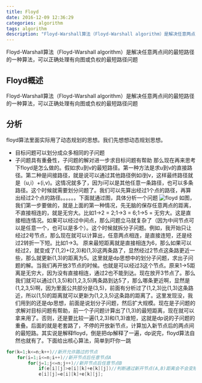 ```yaml
---
title: Floyd
date: 2016-12-09 12:36:29
categories: algorithm
tags: algorithm
description: "Floyd-Warshall算法（Floyd-Warshall algorithm）是解决任意两点间的最短路径的一种算法，可以正确处理有向图或负权的最短路径问题"
---
```

Floyd-Warshall算法（Floyd-Warshall algorithm）是解决任意两点间的最短路径的一种算法，可以正确处理有向图或负权的最短路径问题
<!-- more -->
## Floyd概述
Floyd-Warshall算法（Floyd-Warshall algorithm）是解决任意两点间的最短路径的一种算法，可以正确处理有向图或负权的最短路径问题
## 分析
floyd算法里面实际用了动态规划的思想。我们先想想动态规划思想。
* 目标问题可以划分成众多相同的子问题
* 子问题具有重叠性，子问题的解对进一步求目标问题有帮助
那么现在再来思考下floyd是怎么做的。假如求u到v的最短路径。第一种方法是求u到v的直接路径。第二种是间接路径，就是说可以通过其他路径例如i到v，这样最终路径就是（u,i）+(i,v)。这情况就多了，因为i可以是其他任意一条路径，也可以多条路径。这个时候就需要划分问题了。我们可以先算出经过1个点的路径，再算出经过2个点的路径。。。。。。下面就通过图，具体分析一个问题
![floyd][1]
如图，我们第一步要做的，就是上面的第一种情况，先无脑的保存任意两点的距离，不直接相连的，就是无穷大。比如1->2 = 2;1->3 = 6;1->5 = 无穷大。这是直接相连情况。如果可以经过中间点，那么问题立马就复杂了（因为中间节点可以是任意一个，也可以是多个）。这个时候就拆分子问题。例如，我开始只让经过2号节点，那么现在就可以计算出，任意两点相连，是直接连短，还是经过2转折一下短。比如1->3。
原来最短距离就是直接相连为6，那么如果可以经过2，就变成了(1,2)+(2,3)和(1,3)这两条路了，显然经过2节点这条路更近一些，那么就更新(1,3)的距离为5。这里就是dp思想中的划分子问题，求出子问题的解。当我们再开放3节点的时候。也就是可以经过3这个节点。原来1->5距离是无穷大，因为没有直接相连，通过2也不能到达。现在放开3节点了。那么我们就可以通过(1,3,5)和(1,2,3,5)两条路到达5了，那么哪条更近啊，显然是(1,2,3,5)啊，因为里面公共部分是(3,5)，前面有分析过了(1,2,3)比(1,3)这条路近，所以(1,5)的距离就可以更新为(1,2,3,5)这条路的距离了。这里发现没，我们用到的还是dp思想，前面是说划分子问题，然后扩大规模。现在是子问题的求解对目标问题有帮助，前一个子问题计算出了(1,3)的最短距离，现在就可以拿来用了。否则，还是要比较一遍(1,2,3)和(1,3)谁短，这就是dp说的子问题的重叠。后面的就是老套路了，不停的开放新节点，计算加入新节点后的两点间的最短路。其实说是解释floyd，倒是把dp解释了一遍，dp说完，floyd算法自然也就有了。下面给出核心算法，简单到吓你一跳
```java
for(k=1;k<=n;k++)//新开允许路过的节点 
    for(i=1;i<=n;i++)//新开节点后任意节点A 
        for(j=1;j<=n;j++)//新开节点后任意节点B
            if(e[i][j]>e[i][k]+e[k][j])//判断通过新开节点(A,B)距离会不会变短  
            e[i][j]=e[i][k]+e[k][j]; 
```


  [1]: http://ofy9dm2ii.bkt.clouddn.com/image/article/floyd.png
